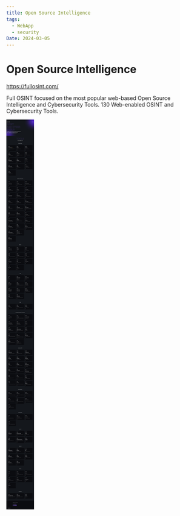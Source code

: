 ```yaml
---
title: Open Source Intelligence
tags:
  - WebApp
  - security
Date: 2024-03-05
---
```


# Open Source Intelligence

https://fullosint.com/

Full OSINT focused on the most popular web-based Open Source Intelligence and Cybersecurity Tools.
130 Web-enabled OSINT and Cybersecurity Tools.

![](../_asset/2024-02-25_OpenSourceIntelligence_image_1.png)